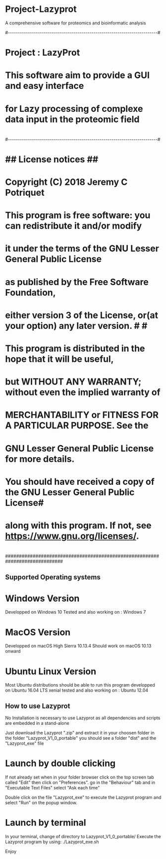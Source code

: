 # Project-Lazyprot
A comprehensive software for proteomics and bioinformatic analysis

#---------------------------------------------------------------------------#
#                         Project : LazyProt                                #
#       This software aim to provide a GUI and easy interface               #
#   for Lazy processing of complexe data input in the proteomic field       # 
#                                                                           #
#---------------------------------------------------------------------------#   
#   ## License notices ##                                                   # 
#                                                                           #
#   Copyright (C) 2018 Jeremy C Potriquet                                   #
#                                                                           #
#   This program is free software: you can redistribute it and/or modify    #
#   it under the terms of the GNU Lesser General Public License             #
#   as published by the Free Software Foundation,                           #
#   either version 3 of the License, or(at your option) any later version.  #                                                #                                                                           #
#                                                                           #
#   This program is distributed in the hope that it will be useful,         #
#   but WITHOUT ANY WARRANTY; without even the implied warranty of          #
#   MERCHANTABILITY or FITNESS FOR A PARTICULAR PURPOSE.  See the           #
#   GNU Lesser General Public License for more details.                     #
#                                                                           #
#   You should have received a copy of the GNU Lesser General Public License#
#   along with this program.  If not, see <https://www.gnu.org/licenses/>.  #
#                                                                           #
#############################################################################

## Supported Operating systems ##
# Windows Version #
Developped on Windows 10
Tested and also working on : Windows 7
# MacOS Version #
Developped on macOS High Sierra 10.13.4
Should work on macOS 10.13 onward
# Ubuntu Linux Version #
Most Ubuntu distributions should be able to run this program
developped on Ubuntu 16.04 LTS  xenial
tested and also working on : Ubuntu 12.04

## How to use Lazyprot ##

No Installation is necessary to use Lazyprot as all dependencies and
scripts are embedded in a stand-alone

Just download the Lazyprot ".zip" and extract it in your choosen folder
in the folder "Lazyprot_V1_0_portable" you should see a folder "dist"
and the "Lazyprot_exe" file

# Launch by double clicking #
If not already set when in your folder browser click on the top screen tab
called "Edit" then click on "Preferences". go in the "Behaviour" tab and
in "Executable Text Files" select "Ask each time"

Double click on the file "Lazyprot_exe" to execute the Lazyprot program
and select "Run" on the popup window.

# Launch by terminal #
In your terminal, change of directory to Lazyprot_V1_0_portable/
Execute the Lazyprot program by using:
./Lazyprot_exe.sh


Enjoy
